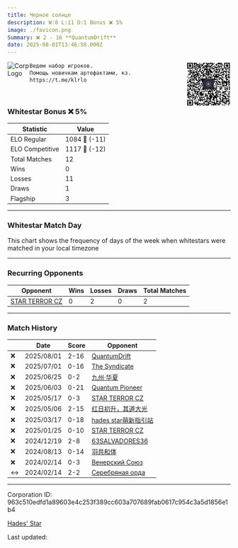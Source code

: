 ```yaml
---
title: ​Черное солнце
description: W:0 L:11 D:1 Bonus ❌ 5%
image: ./favicon.png
Summary: ❌ 2 - 16 **QuantumDrift**
date: 2025-08-01T13:46:58.000Z
---
```

<head>
<link rel="icon" type="image/x-icon" href="./favicon.ico">
</head>
<img align="left" width="50" height="50" src="./favicon.ico" alt="Corp Logo"><img align="right" width="100" height="100" src="./qr.png" alt="QR Code">

```
Ведем набор игроков.
Помощь новичкам артефактами, кз.
https://t.me/klrlo
```
<br>

### Whitestar Bonus ❌ 5%

| Statistic | Value |
| --- | --- |
| ELO Regular | 1084 🔻  (-11)|
| ELO Competitive | 1117 🔻  (-12)|
| Total Matches | 12 |
| Wins | 0 |
| Losses | 11 |
| Draws | 1 |
| Flagship | 3 |

---

### Whitestar Match Day

This chart shows the frequency of days of the week when whitestars were matched in your local timezone

<!-- Load Chart.js from jsDelivr CDN -->
<script src="https://cdn.jsdelivr.net/npm/chart.js@4.0.1"></script>

<!-- Create a canvas element where the chart will be rendered -->
<canvas id="myChart" width="400" height="200"></canvas>

<!-- JavaScript code to render the bar chart -->
<script>
    document.addEventListener("DOMContentLoaded", function() {
        // Ensure scanTime is an array; if empty, handle accordingly
        let timestamps = [1753624018,1750939212,1750419647,1748504838,1747072422,1746065759,1741774797,1737370933,1734169090,1723126871,1707478802,1707466240];

        const fontColor = 'rgba(64, 128, 160, 1)';

        // Function to convert Unix timestamps to day of the week (0=Sunday, 6=Saturday)
        function getDayOfWeek(timestamp) {
            return new Date(timestamp * 1000).getDay();
        }

        // Initialize an array to count occurrences for each day of the week
        let dayCounts = [0, 0, 0, 0, 0, 0, 0];

        // Populate the dayCounts array based on the scanTime data
        timestamps.forEach(ts => {
            let dayOfWeek = getDayOfWeek(ts);
            dayCounts[dayOfWeek]++;
        });

        // Chart.js configuration for the bar chart
        const data = {
            labels: ['Sunday', 'Monday', 'Tuesday', 'Wednesday', 'Thursday', 'Friday', 'Saturday'],
            datasets: [{
                data: dayCounts,
                backgroundColor: [
                    'rgba(0, 191, 255, 0.2)',   // Deep Sky Blue (Sunday)
                    'rgba(135, 206, 250, 0.2)', // Light Sky Blue (Monday)
                    'rgba(173, 216, 230, 0.2)', // Light Blue (Tuesday)
                    'rgba(214, 236, 243, 0.2)', // Custom light blue (Wednesday)
                    'rgba(173, 216, 230, 0.2)', // Light Blue (Thursday)
                    'rgba(135, 206, 250, 0.2)', // Light Sky Blue (Friday)
                    'rgba(0, 191, 255, 0.2)'    // Deep Sky Blue (Saturday)
                ],
                borderColor: [
                    'rgba(0, 191, 255, 1)',
                    'rgba(135, 206, 250, 1)',
                    'rgba(173, 216, 230, 1)',
                    'rgba(214, 236, 243, 1)',
                    'rgba(173, 216, 230, 1)',
                    'rgba(135, 206, 250, 1)',
                    'rgba(0, 191, 255, 1)'
                ],
                borderWidth: 1,
                minBarLength: 5
            }]
        };

        const config = {
            type: 'bar',
            data: data,
            options: {
                scales: {
                    y: {
                        beginAtZero: true,
                        ticks: {
                            stepSize: 1,
                            color: fontColor
                        },
                        grid: {
                            color: 'rgba(255, 255, 255, 0.2)'
                        }
                    },
                    x: {
                        ticks: {
                            color: fontColor
                        },
                        grid: {
                            display: false 
                        }
                    }
                },
                plugins: {
                    legend: {
                        display: false
                    }
                }
            }
        };

        // Render the chart
        const ctx = document.getElementById('myChart').getContext('2d');
        const myChart = new Chart(ctx, config);
    });
</script>
    
---
### Recurring Opponents

| Opponent | Wins | Losses | Draws | Total Matches |
| --- | --- | --- | --- | --- |
| [STAR TERROR CZ](https://ws.tsl.rocks/corp/f9c3b5fe54cb33985284a6fe5351ab51fb691af909a2172570ee549050a93af2/) | 0 | 2 | 0 | 2 |

---
### Match History

|  | Date | Score | Opponent |
| --- | --- | --- | --- |
| ❌ | 2025/08/01 | 2-16 | [QuantumDrift](https://ws.tsl.rocks/corp/6b976a5cc4450c6b5c8a52b762982560b6d5551146a01c0b659deb8eb5043359/) |
| ❌ | 2025/07/01 | 0-16 | [The Syndicate](https://ws.tsl.rocks/corp/a7da1f6bd313248b8b6e68a1826bffb463c0e4977776708b28d97199f878b88c/) |
| ❌ | 2025/06/25 | 0-2 | [九州·华夏](https://ws.tsl.rocks/corp/b9cbe11f1e67c4fe116f0b88f6a09cd820c689366a96b35d8393a6ef34b8558f/) |
| ❌ | 2025/06/03 | 0-21 | [Quantum Pioneer](https://ws.tsl.rocks/corp/fe4e5b559382124e9a6e83ce04fc490dbfb51a1f3ad7377fe9c69c8d239c25da/) |
| ❌ | 2025/05/17 | 0-3 | [STAR TERROR CZ](https://ws.tsl.rocks/corp/f9c3b5fe54cb33985284a6fe5351ab51fb691af909a2172570ee549050a93af2/) |
| ❌ | 2025/05/06 | 2-15 | [红日初升，其道大光](https://ws.tsl.rocks/corp/1be1009eb158cf7402aa36511acaab9c9400d087f4d4ee443f768ccb6b163921/) |
| ❌ | 2025/03/17 | 0-18 | [hades star萌新指引站](https://ws.tsl.rocks/corp/06feef105195a4e2ec026c0e3e2c62fce31204dfe6be8e4b26863935efbf8a50/) |
| ❌ | 2025/01/25 | 0-10 | [STAR TERROR CZ](https://ws.tsl.rocks/corp/f9c3b5fe54cb33985284a6fe5351ab51fb691af909a2172570ee549050a93af2/) |
| ❌ | 2024/12/19 | 2-8 | [63SALVADORES36](https://ws.tsl.rocks/corp/ac4e1665a51bdd039d04798e56c3bd85b526c57cf7015fd400b6c8d8ccd959a3/) |
| ❌ | 2024/08/13 | 0-14 | [羽共和体](https://ws.tsl.rocks/corp/61b6e0502a087307a2ecf50e5d84f6123ad19984dc5790c997f16a676213aa7e/) |
| ❌ | 2024/02/14 | 0-3 | [Венерский Союз](https://ws.tsl.rocks/corp/6d869628a64fc11a17264dacfd741e7d603069d526d32a166c48ff7fd9499bf6/) |
| ↔️ | 2024/02/14 | 2-2 | [Серебряная орда](https://ws.tsl.rocks/corp/8d4aad97eccabbf26608245f090064005878474e1712d6b08f7328df6075450d/) |

---
Corporation ID: 963c510edfd1a89603e4c253f389cc603a707689fab0617c954c3a5d1856e1b4

[Hades' Star](https://www.hadesstar.com)
<script src="/assets/localtime.js"></script>
<div>
  Last updated: <span class="last-updated-date" data-unix-time="1754056018"></span>
</div>